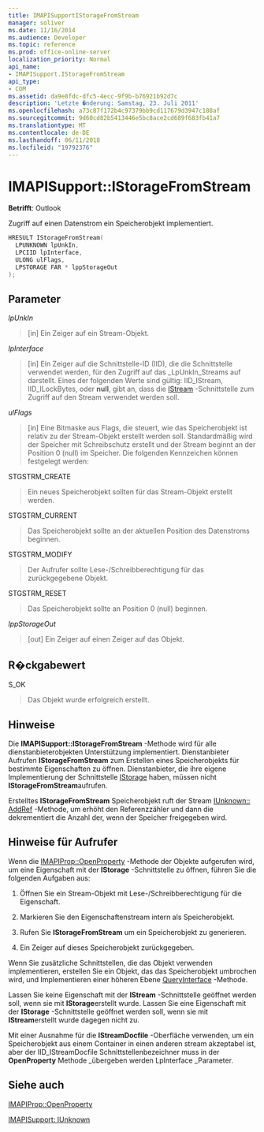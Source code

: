 ```yaml
---
title: IMAPISupportIStorageFromStream
manager: soliver
ms.date: 11/16/2014
ms.audience: Developer
ms.topic: reference
ms.prod: office-online-server
localization_priority: Normal
api_name:
- IMAPISupport.IStorageFromStream
api_type:
- COM
ms.assetid: da9e8fdc-dfc5-4ecc-9f9b-b76921b92d7c
description: 'Letzte �nderung: Samstag, 23. Juli 2011'
ms.openlocfilehash: a73c87f172b4c97379bb9cd117679d3947c188af
ms.sourcegitcommit: 9d60cd82b5413446e5bc8ace2cd689f683fb41a7
ms.translationtype: MT
ms.contentlocale: de-DE
ms.lasthandoff: 06/11/2018
ms.locfileid: "19792376"
---
```

# <a name="imapisupportistoragefromstream"></a>IMAPISupport::IStorageFromStream

  
  
**Betrifft**: Outlook 
  
Zugriff auf einen Datenstrom ein Speicherobjekt implementiert.
  
```cpp
HRESULT IStorageFromStream(
  LPUNKNOWN lpUnkIn,
  LPCIID lpInterface,
  ULONG ulFlags,
  LPSTORAGE FAR * lppStorageOut
);
```

## <a name="parameters"></a>Parameter

 _lpUnkIn_
  
> [in] Ein Zeiger auf ein Stream-Objekt.
    
 _lpInterface_
  
> [in] Ein Zeiger auf die Schnittstelle-ID (IID), die die Schnittstelle verwendet werden, für den Zugriff auf das _LpUnkIn_Streams auf darstellt. Eines der folgenden Werte sind gültig: IID_IStream, IID_ILockBytes, oder **null**, gibt an, dass die [IStream](http://msdn.microsoft.com/en-us/library/aa380034%28VS.85%29.aspx) -Schnittstelle zum Zugriff auf den Stream verwendet werden soll. 
    
 _ulFlags_
  
> [in] Eine Bitmaske aus Flags, die steuert, wie das Speicherobjekt ist relativ zu der Stream-Objekt erstellt werden soll. Standardmäßig wird der Speicher mit Schreibschutz erstellt und der Stream beginnt an der Position 0 (null) im Speicher. Die folgenden Kennzeichen können festgelegt werden:
    
STGSTRM_CREATE 
  
> Ein neues Speicherobjekt sollten für das Stream-Objekt erstellt werden.
    
STGSTRM_CURRENT 
  
> Das Speicherobjekt sollte an der aktuellen Position des Datenstroms beginnen.
    
STGSTRM_MODIFY 
  
> Der Aufrufer sollte Lese-/Schreibberechtigung für das zurückgegebene Objekt.
    
STGSTRM_RESET 
  
> Das Speicherobjekt sollte an Position 0 (null) beginnen.
    
 _lppStorageOut_
  
> [out] Ein Zeiger auf einen Zeiger auf das Objekt.
    
## <a name="return-value"></a>R�ckgabewert

S_OK 
  
> Das Objekt wurde erfolgreich erstellt.
    
## <a name="remarks"></a>Hinweise

Die **IMAPISupport::IStorageFromStream** -Methode wird für alle dienstanbieterobjekten Unterstützung implementiert. Dienstanbieter Aufrufen **IStorageFromStream** zum Erstellen eines Speicherobjekts für bestimmte Eigenschaften zu öffnen. Dienstanbieter, die ihre eigene Implementierung der Schnittstelle [IStorage](http://msdn.microsoft.com/en-us/library/aa380015%28VS.85%29.aspx) haben, müssen nicht **IStorageFromStream**aufrufen. 
  
Erstelltes **IStorageFromStream** Speicherobjekt ruft der Stream [IUnknown:: AddRef](http://msdn.microsoft.com/en-us/library/ms691379%28v=VS.85%29.aspx) -Methode, um erhöht den Referenzzähler und dann die dekrementiert die Anzahl der, wenn der Speicher freigegeben wird. 
  
## <a name="notes-to-callers"></a>Hinweise für Aufrufer

Wenn die [IMAPIProp::OpenProperty](imapiprop-openproperty.md) -Methode der Objekte aufgerufen wird, um eine Eigenschaft mit der **IStorage** -Schnittstelle zu öffnen, führen Sie die folgenden Aufgaben aus: 
  
1. Öffnen Sie ein Stream-Objekt mit Lese-/Schreibberechtigung für die Eigenschaft.
    
2. Markieren Sie den Eigenschaftenstream intern als Speicherobjekt.
    
3. Rufen Sie **IStorageFromStream** um ein Speicherobjekt zu generieren. 
    
4. Ein Zeiger auf dieses Speicherobjekt zurückgegeben.
    
Wenn Sie zusätzliche Schnittstellen, die das Objekt verwenden implementieren, erstellen Sie ein Objekt, das das Speicherobjekt umbrochen wird, und Implementieren einer höheren Ebene [QueryInterface](http://msdn.microsoft.com/en-us/library/ms682521%28v=VS.85%29.aspx) -Methode. 
  
Lassen Sie keine Eigenschaft mit der **IStream** -Schnittstelle geöffnet werden soll, wenn sie mit **IStorage**erstellt wurde. Lassen Sie eine Eigenschaft mit der **IStorage** -Schnittstelle geöffnet werden soll, wenn sie mit **IStream**erstellt wurde dagegen nicht zu. 
  
Mit einer Ausnahme für die **IStreamDocfile** -Oberfläche verwenden, um ein Speicherobjekt aus einem Container in einen anderen stream akzeptabel ist, aber der IID_IStreamDocfile Schnittstellenbezeichner muss in der **OpenProperty** Methode _übergeben werden LpInterface _Parameter. 
  
## <a name="see-also"></a>Siehe auch



[IMAPIProp::OpenProperty](imapiprop-openproperty.md)
  
[IMAPISupport: IUnknown](imapisupportiunknown.md)

